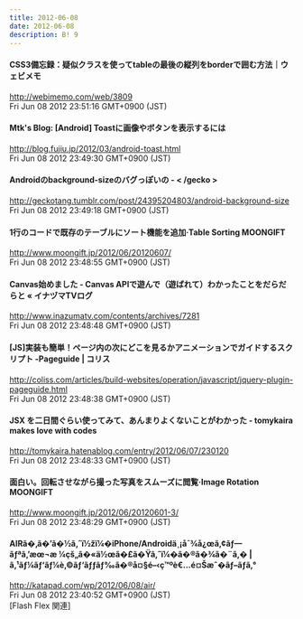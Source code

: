 ```yaml
---
title: 2012-06-08
date: 2012-06-08
description: B! 9
---
```


####  CSS3備忘録：疑似クラスを使ってtableの最後の縦列をborderで囲む方法｜ウェビメモ
http://webimemo.com/web/3809<br>
Fri Jun 08 2012 23:51:16 GMT+0900 (JST)<br>


#### Mtk's Blog: [Android] Toastに画像やボタンを表示するには
http://blog.fujiu.jp/2012/03/android-toast.html<br>
Fri Jun 08 2012 23:49:30 GMT+0900 (JST)<br>


#### Androidのbackground-sizeのバグっぽいの - < /gecko >
http://geckotang.tumblr.com/post/24395204803/android-background-size<br>
Fri Jun 08 2012 23:49:18 GMT+0900 (JST)<br>


#### 1行のコードで既存のテーブルにソート機能を追加·Table Sorting MOONGIFT
http://www.moongift.jp/2012/06/20120607/<br>
Fri Jun 08 2012 23:48:55 GMT+0900 (JST)<br>


#### Canvas始めました - Canvas APIで遊んで（遊ばれて）わかったことをだらだらと « イナヅマTVログ
http://www.inazumatv.com/contents/archives/7281<br>
Fri Jun 08 2012 23:48:48 GMT+0900 (JST)<br>


####   [JS]実装も簡単！ページ内の次にどこを見るかアニメーションでガイドするスクリプト -Pageguide | コリス
http://coliss.com/articles/build-websites/operation/javascript/jquery-plugin-pageguide.html<br>
Fri Jun 08 2012 23:48:38 GMT+0900 (JST)<br>


####  JSX を二日間ぐらい使ってみて、あんまりよくないことがわかった - tomykaira makes love with codes
http://tomykaira.hatenablog.com/entry/2012/06/07/230120<br>
Fri Jun 08 2012 23:48:33 GMT+0900 (JST)<br>


#### 面白い。回転させながら撮った写真をスムーズに閲覧·Image Rotation MOONGIFT
http://www.moongift.jp/2012/06/20120601-3/<br>
Fri Jun 08 2012 23:48:29 GMT+0900 (JST)<br>


#### AIRã�‚ã�’ã�½ã‚ˆï½žï¼�iPhone/Androidä¸¡å¯¾å¿œã‚¢ãƒ—ãƒªã‚’æœ¬æ ¼çš„ã�«ä½œã�£ã�Ÿã‚ˆï¼�ã�®ã�¾ã�¨ã‚� | ã‚¹ãƒ¼ãƒ‘ãƒ¼è‚©ãƒ‘ãƒƒãƒ‰ã�®å¤§é–‹ç™ºè€…é¤Šæˆ�ãƒ–ãƒ­ã‚°
http://katapad.com/wp/2012/06/08/air/<br>
Fri Jun 08 2012 23:40:52 GMT+0900 (JST)<br>
[Flash Flex 関連]


